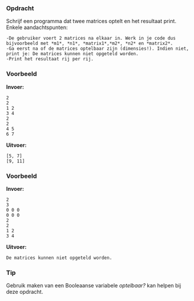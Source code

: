### Opdracht
Schrijf een programma dat twee matrices optelt en het resultaat print.
Enkele aandachtspunten:

    -De gebruiker voert 2 matrices na elkaar in. Werk in je code dus bijvoorbeeld met *m1*, *n1*, *matrix1*,*m2*, *n2* en *matrix2*.
    -Ga eerst na of de matrices optelbaar zijn (dimensies!). Indien niet, print je: De matrices kunnen niet opgeteld worden.
    -Print het resultaat rij per rij.


### Voorbeeld

**Invoer:**

    2
    2
    1 2
    3 4
    2
    2
    4 5
    6 7

**Uitvoer:**

    [5, 7]
    [9, 11]

### Voorbeeld

**Invoer:**

    2
    3
    0 0 0
    0 0 0
    2
    2
    1 2
    3 4

**Uitvoer:**

    De matrices kunnen niet opgeteld worden.

### Tip
Gebruik maken van een Booleaanse variabele *optelbaar?* kan helpen bij deze opdracht.

